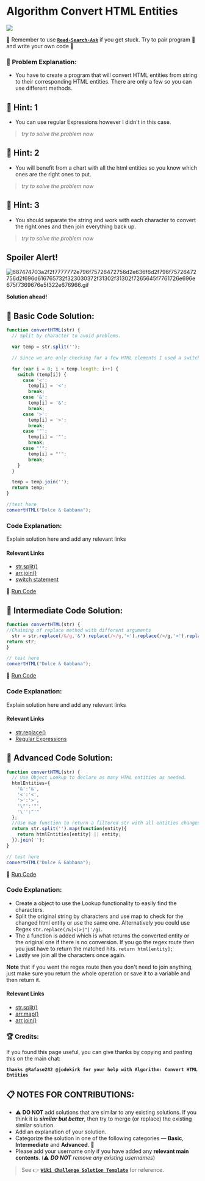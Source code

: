 # Algorithm Convert HTML Entities

![](https://i.imgur.com/g7sWL1I.jpg)

:triangular_flag_on_post: Remember to use [**`Read-Search-Ask`**](FreeCodeCamp-Get-Help) if you get stuck. Try to pair program :busts_in_silhouette: and write your own code :pencil:

### :checkered_flag: Problem Explanation:

- You have to create a program that will convert HTML entities from string to their corresponding HTML entities. There are only a few so you can use different methods.

## :speech_balloon: Hint: 1

- You can use regular Expressions however I didn't in this case.

> _try to solve the problem now_

## :speech_balloon: Hint: 2

- You will benefit from a chart with all the html entities so you know which ones are the right ones to put.

> _try to solve the problem now_


## :speech_balloon: Hint: 3

- You should separate the string and work with each character to convert the right ones and then join everything back up.

> _try to solve the problem now_

## Spoiler Alert!

![687474703a2f2f7777772e796f75726472756d2e636f6d2f796f75726472756d2f696d616765732f323030372f31302f31302f7265645f7761726e696e675f7369676e5f322e676966.gif](https://files.gitter.im/FreeCodeCamp/Wiki/nlOm/thumb/687474703a2f2f7777772e796f75726472756d2e636f6d2f796f75726472756d2f696d616765732f323030372f31302f31302f7265645f7761726e696e675f7369676e5f322e676966.gif)

**Solution ahead!**

## :beginner: Basic Code Solution:

```javascript
function convertHTML(str) {
  // Split by character to avoid problems.

  var temp = str.split('');

  // Since we are only checking for a few HTML elements I used a switch

  for (var i = 0; i < temp.length; i++) {
    switch (temp[i]) {
      case '<':
        temp[i] = '<';
        break;
      case '&':
        temp[i] = '&';
        break;
      case '>':
        temp[i] = '>';
        break;
      case '"':
        temp[i] = '"';
        break;
      case "'":
        temp[i] = "'";
        break;
    }
  }

  temp = temp.join('');
  return temp;
}

//test here
convertHTML("Dolce & Gabbana");
```

### Code Explanation:

Explain solution here and add any relevant links

#### Relevant Links

- [str.split()](https://developer.mozilla.org/en-US/docs/Web/JavaScript/Reference/Global_Objects/String/split)
- [arr.join()](https://developer.mozilla.org/en/docs/Web/JavaScript/Reference/Global_Objects/Array/join)
- [switch statement](https://developer.mozilla.org/en/docs/Web/JavaScript/Reference/Statements/switch)

:rocket: [Run Code](https://repl.it/CLnP/0)

## :sunflower: Intermediate Code Solution:

```javascript
function convertHTML(str) {
//Chaining of replace method with different arguments
  str = str.replace(/&/g,'&').replace(/</g,'<').replace(/>/g,'>').replace(/"/g,'"').replace(/'/g,"'");
return str;
}

// test here
convertHTML("Dolce & Gabbana");
```

:rocket: [Run Code](https://repl.it/CLnQ/0)

### Code Explanation:

Explain solution here and add any relevant links

#### Relevant Links

- [str.replace()](https://developer.mozilla.org/en-US/docs/Web/JavaScript/Reference/Global_Objects/String/replace)
- [Regular Expressions](https://developer.mozilla.org/en-US/docs/Web/JavaScript/Reference/Global_Objects/RegExp)

## :rotating_light: Advanced Code Solution:

```javascript
function convertHTML(str) {
  // Use Object Lookup to declare as many HTML entities as needed.
  htmlEntities={
    '&':'&',
    '<':'<',
    '>':'>',
    '\"':'"',
    '\'':"'"
  };
  //Use map function to return a filtered str with all entities changed automatically.
  return str.split('').map(function(entity){
    return htmlEntities[entity] || entity;
  }).join('');
}

// test here
convertHTML("Dolce & Gabbana");
```

:rocket: [Run Code](https://repl.it/CLnR/0)

### Code Explanation:

- Create a object to use the Lookup functionality to easily find the characters.
- Split the original string by characters and use map to check for the changed html entity or use the same one. Alternatively you could use Regex `str.replace(/&|<|>|"|'/gi`.
- The a function is added which is what returns the converted entity or the original one if there is no conversion. If you go the regex route then you just have to return the matched hits. `return html[entity];`
- Lastly we join all the characters once again.

**Note** that if you went the regex route then you don't need to join anything, just make sure you return the whole operation or save it to a variable and then return it.

#### Relevant Links

- [str.split()](https://developer.mozilla.org/en-US/docs/Web/JavaScript/Reference/Global_Objects/String/split)
- [arr.map()](https://developer.mozilla.org/en-US/docs/Web/JavaScript/Reference/Global_Objects/Array/map)
- [arr.join()](https://developer.mozilla.org/en/docs/Web/JavaScript/Reference/Global_Objects/Array/join)

### :trophy: Credits:

If you found this page useful, you can give thanks by copying and pasting this on the main chat:

**`thanks @Rafase282 @jodekirk for your help with Algorithm: Convert HTML Entities`**

## :clipboard: NOTES FOR CONTRIBUTIONS:

- :warning: **DO NOT** add solutions that are similar to any existing solutions. If you think it is **_similar but better_**, then try to merge (or replace) the existing similar solution.
- Add an explanation of your solution.
- Categorize the solution in one of the following categories &mdash; **Basic**, **Intermediate** and **Advanced**. :traffic_light:
- Please add your username only if you have added any **relevant main contents**. (:warning: **_DO NOT_** _remove any existing usernames_)

> See :point_right: [**`Wiki Challenge Solution Template`**](Wiki-Template-Challenge-Solution) for reference.
